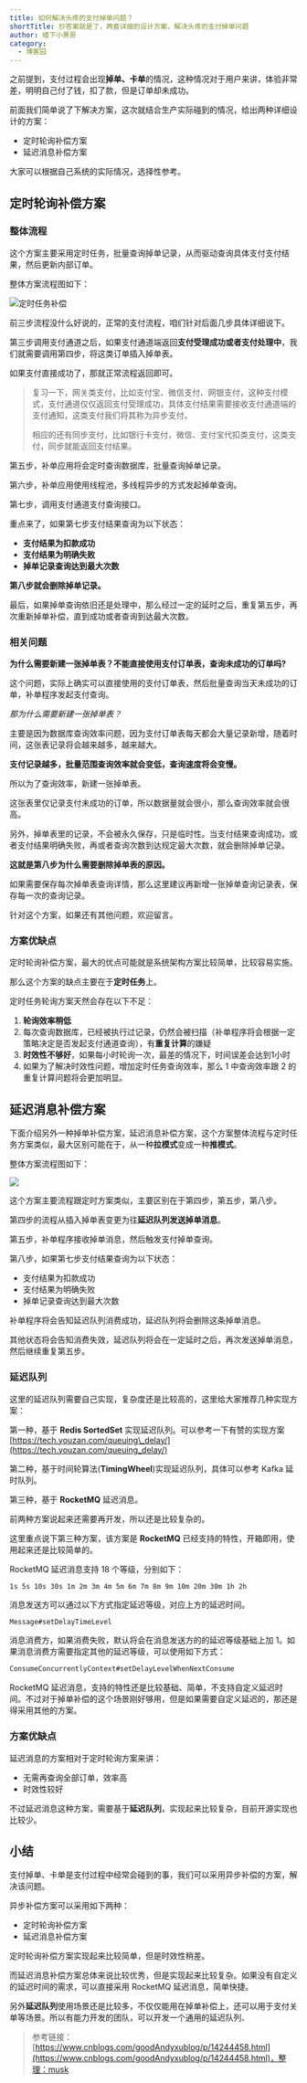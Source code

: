 ```yaml
---
title: 如何解决头疼的支付掉单问题？
shortTitle: 抄答案就是了，两套详细的设计方案，解决头疼的支付掉单问题
author: 楼下小黑哥
category:
  - 博客园
---
```


之前提到，支付过程会出现**掉单、卡单**的情况，这种情况对于用户来讲，体验非常差，明明自己付了钱，扣了款，但是订单却未成功。

前面我们简单说了下解决方案，这次就结合生产实际碰到的情况，给出两种详细设计的方案：

*   定时轮询补偿方案
*   延迟消息补偿方案

大家可以根据自己系统的实际情况，选择性参考。


## 定时轮询补偿方案

### 整体流程

这个方案主要采用定时任务，批量查询掉单记录，从而驱动查询具体支付支付结果，然后更新内部订单。

整体方案流程图如下：

![定时任务补偿](https://img2020.cnblogs.com/other/1419561/202101/1419561-20210107083620714-1094767745.jpg)

前三步流程没什么好说的，正常的支付流程，咱们针对后面几步具体详细说下。

第三步调用支付通道之后，如果支付通道端返回**支付受理成功或者支付处理中**，我们就需要调用第四步，将这类订单插入掉单表。

如果支付直接成功了，那就正常流程返回即可。

> 复习一下，网关类支付，比如支付宝、微信支付、网银支付，这种支付模式，支付通道仅仅返回支付受理成功，具体支付结果需要接收支付通道端的支付通知，这类支付我们将其称为异步支付。
> 
> 相应的还有同步支付，比如银行卡支付，微信、支付宝代扣类支付，这类支付，同步就能返回支付结果。

第五步，补单应用将会定时查询数据库，批量查询掉单记录。

第六步，补单应用使用线程池，多线程异步的方式发起掉单查询。

第七步，调用支付通道支付查询接口。

重点来了，如果第七步支付结果查询为以下状态：

*   **支付结果为扣款成功**
*   **支付结果为明确失败**
*   **掉单记录查询达到最大次数**

**第八步就会删除掉单记录。**

最后，如果掉单查询依旧还是处理中，那么经过一定的延时之后，重复第五步，再次重新掉单补偿，直到成功或者查询到达最大次数。

### 相关问题

**为什么需要新建一张掉单表？不能直接使用支付订单表，查询未成功的订单吗?**

这个问题，实际上确实可以直接使用的支付订单表，然后批量查询当天未成功的订单，补单程序发起支付查询。

*那为什么需要新建一张掉单表？*

主要是因为数据库查询效率问题，因为支付订单表每天都会大量记录新增，随着时间，这张表记录将会越来越多，越来越大。

**支付记录越多，批量范围查询效率就会变低，查询速度将会变慢。**

所以为了查询效率，新建一张掉单表。

这张表里仅记录支付未成功的订单，所以数据量就会很小，那么查询效率就会很高。

另外，掉单表里的记录，不会被永久保存，只是临时性。当支付结果查询成功，或者支付结果明确失败，再或者查询次数到达规定最大次数，就会删除掉单记录。

**这就是第八步为什么需要删除掉单表的原因。**

如果需要保存每次掉单表查询详情，那么这里建议再新增一张掉单查询记录表，保存每一次的查询记录。

针对这个方案，如果还有其他问题，欢迎留言。

### 方案优缺点

定时轮询补偿方案，最大的优点可能就是系统架构方案比较简单，比较容易实施。

那么这个方案的缺点主要在于**定时任务**上。

定时任务轮询方案天然会存在以下不足：

1.  **轮询效率稍低**
2.  每次查询数据库，已经被执行过记录，仍然会被扫描（补单程序将会根据一定策略决定是否发起支付通道查询），有**重复计算**的嫌疑
3.  **时效性不够好**，如果每小时轮询一次，最差的情况下，时间误差会达到1小时
4.  如果为了解决时效性问题，增加定时任务查询效率，那么 1 中查询效率跟 2 的重复计算问题将会更加明显。

## 延迟消息补偿方案

下面介绍另外一种掉单补偿方案，延迟消息补偿方案，这个方案整体流程与定时任务方案类似，最大区别可能在于，从一种**拉模式**变成一种**推模式**。

整体方案流程图如下：

![](https://img2020.cnblogs.com/other/1419561/202101/1419561-20210107083620916-1904350166.jpg)

这个方案主要流程跟定时方案类似，主要区别在于第四步，第五步，第八步。

第四步的流程从插入掉单表变更为往**延迟队列发送掉单消息**。

第五步，补单程序接收掉单消息，然后触发支付掉单查询。

第八步，如果第七步支付结果查询为以下状态：

*   支付结果为扣款成功
*   支付结果为明确失败
*   掉单记录查询达到最大次数

补单程序将会告知延迟队列消费成功，延迟队列将会删除这条掉单消息。

其他状态将会告知消费失效，延迟队列将会在一定延时之后，再次发送掉单消息，然后继续重复第五步。

### 延迟队列

这里的延迟队列需要自己实现，复杂度还是比较高的，这里给大家推荐几种实现方案：

第一种，基于 **Redis SortedSet** 实现延迟队列。可以参考一下有赞的实现方案[https://tech.youzan.com/queuing\_delay/](https://tech.youzan.com/queuing_delay/)

第二种，基于时间轮算法(**TimingWheel**)实现延迟队列，具体可以参考 Kafka 延时队列。

第三种，基于 **RocketMQ** 延迟消息。

前两种方案说起来还需要再开发，所以还是比较复杂的。

这里重点说下第三种方案，该方案是 **RocketMQ** 已经支持的特性，开箱即用，使用起来还是比较简单的。

RocketMQ 延迟消息支持 18 个等级，分别如下：

```shell
1s 5s 10s 30s 1m 2m 3m 4m 5m 6m 7m 8m 9m 10m 20m 30m 1h 2h
```
 

消息发送方可以通过以下方式指定延迟等级，对应上方的延迟时间。

```java
Message#setDelayTimeLevel
```
 

消息消费方，如果消费失败，默认将会在消息发送方的的延迟等级基础上加 1。如果消息消费方需要指定其他的延迟等级，可以使用如下方式：

```java
ConsumeConcurrentlyContext#setDelayLevelWhenNextConsume
```
 

RocketMQ 延迟消息，支持的特性还是比较基础、简单，不支持自定义延迟时间。不过对于掉单补偿的这个场景刚好够用，但是如果需要自定义延迟的，那还是得采用其他的方案。

### 方案优缺点

延迟消息的方案相对于定时轮询方案来讲：

*   无需再查询全部订单，效率高
*   时效性较好

不过延迟消息这种方案，需要基于**延迟队列**，实现起来比较复杂，目前开源实现也比较少。

## 小结

支付掉单、卡单是支付过程中经常会碰到的事，我们可以采用异步补偿的方案，解决该问题。

异步补偿方案可以采用如下两种：

*   定时轮询补偿方案
*   延迟消息补偿方案

定时轮询补偿方案实现起来比较简单，但是时效性稍差。

而延迟消息补偿方案总体来说比较优秀，但是实现起来比较复杂。如果没有自定义的延迟时间的需求，可以直接采用 RocketMQ 延迟消息，简单快捷。

另外**延迟队列**使用场景还是比较多，不仅仅能用在掉单补偿上，还可以用于支付关单等场景。所以有能力开发的团队，可以开发一个通用的延迟队列、



>参考链接：[https://www.cnblogs.com/goodAndyxublog/p/14244458.html](https://www.cnblogs.com/goodAndyxublog/p/14244458.html)，整理：musk
